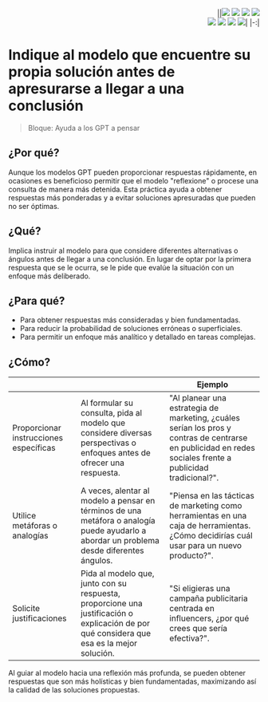 <div align=right>

||[![](https://img.shields.io/badge/-Inicio-FFF?style=flat&logo=Emlakjet&logoColor=black)](/README.md) [![](https://img.shields.io/badge/-Introducción-FFF?style=flat&logo=abbrobotstudio&logoColor=black)](/documentos/intro.md) [![](https://img.shields.io/badge/-Modelos_de_lenguaje-FFF?style=flat&logo=LiveChat&logoColor=black)](/documentos/LLMs.md) [![](https://img.shields.io/badge/-Panorámica-FFF?style=flat&logo=openstreetmap&logoColor=black)](/documentos/panoramica.md)<br>  [![](https://img.shields.io/badge/-Prompts-FFF?style=flat&logo=Proton&logoColor=black)](/documentos/prompts/README.md) [![](https://img.shields.io/badge/-Ing,_de_prompts-FFF?style=flat&logo=googleearthengine&logoColor=black)](/documentos/ingenieriaDePrompts/README.md) [![](https://img.shields.io/badge/-Patrones-FFF?style=flat&logo=textpattern&logoColor=black)](/documentos/ingenieriaDePrompts/patrones/README.md) [![](https://img.shields.io/badge/-Casos_de_uso-FFF?style=flat&logo=gitbook&logoColor=black)](/documentos/casosDeUso/README.md)|
|-:|

</div>

# Indique al modelo que encuentre su propia solución antes de apresurarse a llegar a una conclusión

> Bloque: Ayuda a los GPT a pensar

## ¿Por qué?

Aunque los modelos GPT pueden proporcionar respuestas rápidamente, en ocasiones es beneficioso permitir que el modelo "reflexione" o procese una consulta de manera más detenida. Esta práctica ayuda a obtener respuestas más ponderadas y a evitar soluciones apresuradas que pueden no ser óptimas.

## ¿Qué?

Implica instruir al modelo para que considere diferentes alternativas o ángulos antes de llegar a una conclusión. En lugar de optar por la primera respuesta que se le ocurra, se le pide que evalúe la situación con un enfoque más deliberado.

## ¿Para qué?

- Para obtener respuestas más consideradas y bien fundamentadas.
- Para reducir la probabilidad de soluciones erróneas o superficiales.
- Para permitir un enfoque más analítico y detallado en tareas complejas.

## ¿Cómo?

|||Ejemplo|
|-|-|-|
Proporcionar instrucciones específicas|Al formular su consulta, pida al modelo que considere diversas perspectivas o enfoques antes de ofrecer una respuesta.|"Al planear una estrategia de marketing, ¿cuáles serían los pros y contras de centrarse en publicidad en redes sociales frente a publicidad tradicional?".
Utilice metáforas o analogías|A veces, alentar al modelo a pensar en términos de una metáfora o analogía puede ayudarlo a abordar un problema desde diferentes ángulos.|"Piensa en las tácticas de marketing como herramientas en una caja de herramientas. ¿Cómo decidirías cuál usar para un nuevo producto?".
Solicite justificaciones|Pida al modelo que, junto con su respuesta, proporcione una justificación o explicación de por qué considera que esa es la mejor solución.|"Si eligieras una campaña publicitaria centrada en influencers, ¿por qué crees que sería efectiva?".

Al guiar al modelo hacia una reflexión más profunda, se pueden obtener respuestas que son más holísticas y bien fundamentadas, maximizando así la calidad de las soluciones propuestas.
